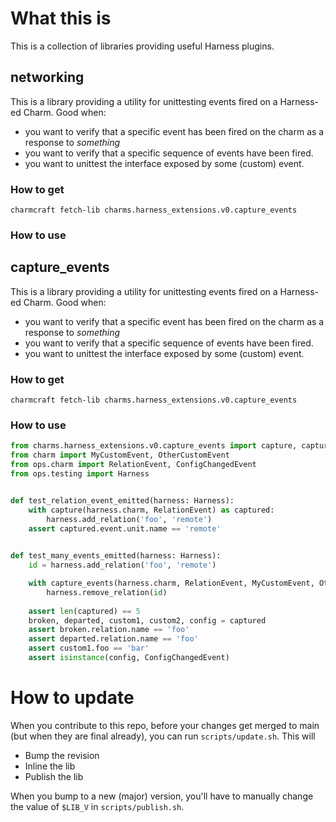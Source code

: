 # What this is

This is a collection of libraries providing useful Harness plugins.

## networking

This is a library providing a utility for unittesting events fired on a Harness-ed Charm.
Good when: 
 - you want to verify that a specific event has been fired on the charm as a response to *something*
 - you want to verify that a specific sequence of events have been fired.
 - you want to unittest the interface exposed by some (custom) event.

### How to get

`charmcraft fetch-lib charms.harness_extensions.v0.capture_events`

### How to use


## capture_events

This is a library providing a utility for unittesting events fired on a Harness-ed Charm.
Good when: 
 - you want to verify that a specific event has been fired on the charm as a response to *something*
 - you want to verify that a specific sequence of events have been fired.
 - you want to unittest the interface exposed by some (custom) event.

### How to get

`charmcraft fetch-lib charms.harness_extensions.v0.capture_events`

### How to use

```python
from charms.harness_extensions.v0.capture_events import capture, capture_events
from charm import MyCustomEvent, OtherCustomEvent
from ops.charm import RelationEvent, ConfigChangedEvent
from ops.testing import Harness


def test_relation_event_emitted(harness: Harness):
    with capture(harness.charm, RelationEvent) as captured:
        harness.add_relation('foo', 'remote')
    assert captured.event.unit.name == 'remote'

    
def test_many_events_emitted(harness: Harness):
    id = harness.add_relation('foo', 'remote')

    with capture_events(harness.charm, RelationEvent, MyCustomEvent, OtherCustomEvent, ConfigChangedEvent) as captured:
        harness.remove_relation(id)
        
    assert len(captured) == 5
    broken, departed, custom1, custom2, config = captured
    assert broken.relation.name == 'foo'
    assert departed.relation.name == 'foo'
    assert custom1.foo == 'bar'
    assert isinstance(config, ConfigChangedEvent)
```

# How to update

When you contribute to this repo, before your changes get merged to main (but when they are final already), you can run `scripts/update.sh`.
This will 
 - Bump the revision
 - Inline the lib
 - Publish the lib

When you bump to a new (major) version, you'll have to manually change the 
value of `$LIB_V` in `scripts/publish.sh`.
